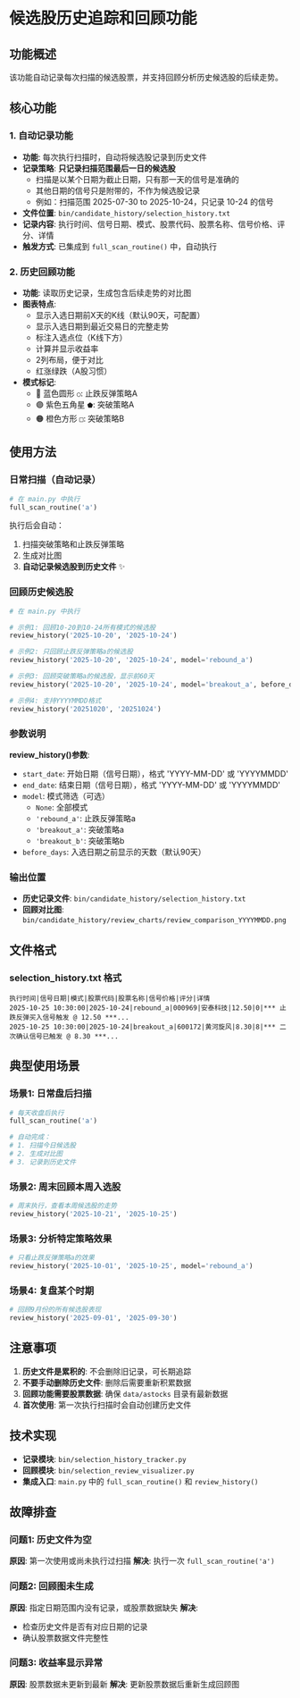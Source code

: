 # 候选股历史追踪和回顾功能

## 功能概述

该功能自动记录每次扫描的候选股票，并支持回顾分析历史候选股的后续走势。

## 核心功能

### 1. 自动记录功能
- **功能**: 每次执行扫描时，自动将候选股记录到历史文件
- **记录策略**: **只记录扫描范围最后一日的候选股**
  - 扫描是以某个日期为截止日期，只有那一天的信号是准确的
  - 其他日期的信号只是附带的，不作为候选股记录
  - 例如：扫描范围 2025-07-30 to 2025-10-24，只记录 10-24 的信号
- **文件位置**: `bin/candidate_history/selection_history.txt`
- **记录内容**: 执行时间、信号日期、模式、股票代码、股票名称、信号价格、评分、详情
- **触发方式**: 已集成到 `full_scan_routine()` 中，自动执行

### 2. 历史回顾功能
- **功能**: 读取历史记录，生成包含后续走势的对比图
- **图表特点**:
  - 显示入选日期前X天的K线（默认90天，可配置）
  - 显示入选日期到最近交易日的完整走势
  - 标注入选点位（K线下方）
  - 计算并显示收益率
  - 2列布局，便于对比
  - 红涨绿跌（A股习惯）
- **模式标记**:
  - 🔵 蓝色圆形 `○`: 止跌反弹策略A
  - 🟣 紫色五角星 `⬟`: 突破策略A
  - 🟠 橙色方形 `□`: 突破策略B

## 使用方法

### 日常扫描（自动记录）

```python
# 在 main.py 中执行
full_scan_routine('a')
```

执行后会自动：
1. 扫描突破策略和止跌反弹策略
2. 生成对比图
3. **自动记录候选股到历史文件** ✨

### 回顾历史候选股

```python
# 在 main.py 中执行

# 示例1: 回顾10-20到10-24所有模式的候选股
review_history('2025-10-20', '2025-10-24')

# 示例2: 只回顾止跌反弹策略a的候选股
review_history('2025-10-20', '2025-10-24', model='rebound_a')

# 示例3: 回顾突破策略a的候选股，显示前60天
review_history('2025-10-20', '2025-10-24', model='breakout_a', before_days=60)

# 示例4: 支持YYYYMMDD格式
review_history('20251020', '20251024')
```

### 参数说明

**review_history()参数**:
- `start_date`: 开始日期（信号日期），格式 'YYYY-MM-DD' 或 'YYYYMMDD'
- `end_date`: 结束日期（信号日期），格式 'YYYY-MM-DD' 或 'YYYYMMDD'
- `model`: 模式筛选（可选）
  - `None`: 全部模式
  - `'rebound_a'`: 止跌反弹策略a
  - `'breakout_a'`: 突破策略a
  - `'breakout_b'`: 突破策略b
- `before_days`: 入选日期之前显示的天数（默认90天）

### 输出位置

- **历史记录文件**: `bin/candidate_history/selection_history.txt`
- **回顾对比图**: `bin/candidate_history/review_charts/review_comparison_YYYYMMDD.png`

## 文件格式

### selection_history.txt 格式

```
执行时间|信号日期|模式|股票代码|股票名称|信号价格|评分|详情
2025-10-25 10:30:00|2025-10-24|rebound_a|000969|安泰科技|12.50|0|*** 止跌反弹买入信号触发 @ 12.50 ***...
2025-10-25 10:30:00|2025-10-24|breakout_a|600172|黄河旋风|8.30|8|*** 二次确认信号已触发 @ 8.30 ***...
```

## 典型使用场景

### 场景1: 日常盘后扫描
```python
# 每天收盘后执行
full_scan_routine('a')

# 自动完成：
# 1. 扫描今日候选股
# 2. 生成对比图
# 3. 记录到历史文件
```

### 场景2: 周末回顾本周入选股
```python
# 周末执行，查看本周候选股的走势
review_history('2025-10-21', '2025-10-25')
```

### 场景3: 分析特定策略效果
```python
# 只看止跌反弹策略a的效果
review_history('2025-10-01', '2025-10-25', model='rebound_a')
```

### 场景4: 复盘某个时期
```python
# 回顾9月份的所有候选股表现
review_history('2025-09-01', '2025-09-30')
```

## 注意事项

1. **历史文件是累积的**: 不会删除旧记录，可长期追踪
2. **不要手动删除历史文件**: 删除后需要重新积累数据
3. **回顾功能需要股票数据**: 确保 `data/astocks` 目录有最新数据
4. **首次使用**: 第一次执行扫描时会自动创建历史文件

## 技术实现

- **记录模块**: `bin/selection_history_tracker.py`
- **回顾模块**: `bin/selection_review_visualizer.py`
- **集成入口**: `main.py` 中的 `full_scan_routine()` 和 `review_history()`

## 故障排查

### 问题1: 历史文件为空
**原因**: 第一次使用或尚未执行过扫描
**解决**: 执行一次 `full_scan_routine('a')`

### 问题2: 回顾图未生成
**原因**: 指定日期范围内没有记录，或股票数据缺失
**解决**: 
- 检查历史文件是否有对应日期的记录
- 确认股票数据文件完整性

### 问题3: 收益率显示异常
**原因**: 股票数据未更新到最新
**解决**: 更新股票数据后重新生成回顾图 